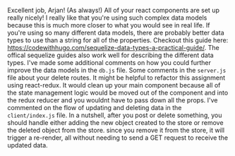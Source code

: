 Excellent job, Arjan! (As always!) All of your react components are set up really nicely! I really like that you're using such complex data models because this is much more closer to what you would see in real life. If you're using so many different data models, there are probably better data types to use than a string for all of the properties. Checkout this guide here: https://codewithhugo.com/sequelize-data-types-a-practical-guide/. The offical sequelize guides also work well for describing the different data types. I've made some additional comments on how you could further improve the data models in the `db.js` file.
Some comments in the `server.js` file about your delete routes.
It might be helpful to refactor this assignment using react-redux. It would clean up your main component because all of the state management logic would be moved out of the component and into the redux reducer and you wouldnt have to pass down all the props. I've commented on the flow of updating and deleting data in the `client/index.js` file. In a nutshell, after you post or delete something, you should handle either adding the new object created to the store or remove the deleted object from the store. since you remove it from the store, it will trigger a re-render, all without needing to send a GET request to receive the updated data. 

